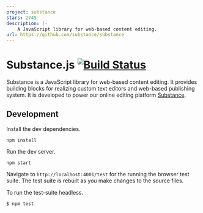 ```yaml
---
project: substance
stars: 2749
description: |-
    A JavaScript library for web-based content editing.
url: https://github.com/substance/substance
---
```


# Substance.js [![Build Status](https://travis-ci.org/substance/substance.svg?branch=devel)](https://travis-ci.org/substance/substance)

Substance is a JavaScript library for web-based content editing. It provides building blocks for realizing custom text editors and web-based publishing system. It is developed to power our online editing platform [Substance](http://substance.io).

## Development

Install the dev dependencies.

```
npm install
```

Run the dev server.

```
npm start
```

Navigate to `http://localhost:4001/test` for the running the browser test suite. The test suite is rebuilt as you make changes to the source files.

To run the test-suite headless.

```
$ npm test
```

